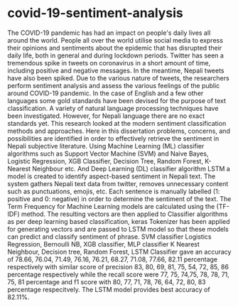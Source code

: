 # covid-19-sentiment-analysis
The COVID-19 pandemic has had an impact on people's daily lives all around the world. People all over the world utilise social media to express their opinions and sentiments about the epidemic that has disrupted their daily life, both in general and during lockdown periods. Twitter has seen a tremendous spike in tweets on coronavirus in a short amount of time, including positive and negative messages. In the meantime, Nepali tweets have also been spiked. Due to the various nature of tweets, the researchers perform sentiment analysis and assess the various feelings of the public around COVID-19 pandemic. 
In the case of English and a few other languages some gold standards have been devised for the purpose of text classification. A variety of natural language processing techniques have been investigated. However, for Nepali language there are no exact standards yet. 
This research looked at the modern sentiment classification methods and approaches. Here in this dissertation problems, concerns, and possibilities are identified in order to effectively retrieve the sentiment in Nepali subjective literature. Using Machine Learning (ML) classifier algorithms such as Support Vector Machine (SVM) and Naive Bayes, Logistic Regression, XGB Classifier, Decision Tree, Random Forest, K-Nearest Neighbour etc. And Deep Learning (DL) classifier algorithm LSTM a model is created to identify aspect-based sentiment in Nepali text. The system gathers Nepali text data from twitter, removes unnecessary content such as punctuations, emojis, etc. Each sentence is manually labelled (1: positive and 0: negative) in order to determine the sentiment of the text. The Term Frequency for Machine Learning models are calculated using the (TF-IDF) method. The resulting vectors are then applied to Classifier algorithms as per deep learning based classification, keras Tokenizer has been applied for generating vectors and are passed to LSTM model so that these models can predict and classify sentiment of phrase. SVM classifier Logistics Regression, Bernoulli NB, XGB classifier, MLP classifier K Nearest Neighbour, Decision tree, Random Forest, LSTM Classifier gave an accuracy of 78.66, 76.04, 71.49, 76.16, 76.21, 68.27, 71.08, 77.66, 82.11 percentage respectively with similar score of precision 83, 80, 69, 81, 75, 54, 72, 85, 86 percentage respectively while the recall score were 77, 75, 74,75, 78, 78, 71, 75, 81 percentage and f1 score with 80, 77, 71, 78, 76, 64, 72, 80, 83 percentage respecitvely. The LSTM model provides best accuracy of 82.11%.
